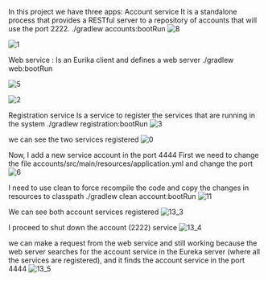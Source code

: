 In this project we have three apps:
Account service
It is a standalone process that provides a RESTful server to a repository of accounts that will use the port 2222.
./gradlew accounts:bootRun
![8](https://user-images.githubusercontent.com/75692258/208911774-654e0d11-e8d3-4b6c-b644-f9f66f9e09e6.png)

![1](https://user-images.githubusercontent.com/75692258/208912007-413b4b2d-dd38-46b1-b7f4-0b839b34416d.png)


Web service : 
Is an Eurika client and defines a web server
 ./gradlew web:bootRun
 
 ![5](https://user-images.githubusercontent.com/75692258/208911360-6ae71f80-0e14-438f-9a54-7b1336445beb.png)
 
 ![2](https://user-images.githubusercontent.com/75692258/208912032-1400ae71-5693-47c1-b905-01b24c6d7a28.png)
 
Registration service
Is a service to register the services that are running in the system
./gradlew registration:bootRun
![3](https://user-images.githubusercontent.com/75692258/208911153-4f3dc487-47a0-4a96-8805-0c04a8f58f9a.png)

 we can see the two services registered
![0](https://user-images.githubusercontent.com/75692258/208911932-1892d482-0338-4972-81c9-ddd76398c0c1.png)

Now, I add a new service account in the port 4444
First we need to change the file accounts/src/main/resources/application.yml and change the port
![6](https://user-images.githubusercontent.com/75692258/208912226-7af4e0f9-bb18-407b-bd85-144e667ee9ac.png)

I need to use clean to force recompile the code and copy the changes in resources to classpath 
./gradlew clean account:bootRun
![11](https://user-images.githubusercontent.com/75692258/208912293-82e88a7b-8d4f-4398-ae08-f4e59c04f54f.png)

We can see both account services registered
![13_3](https://user-images.githubusercontent.com/75692258/208912329-fdd3fa65-8224-4df5-8ed8-eb23213633bb.png)


 I proceed to shut down the account (2222) service
 ![13_4](https://user-images.githubusercontent.com/75692258/208912525-738c5d3b-17e8-46f0-a193-0fc85f55ad40.png)

 we can make a request from the web service and still working because the web server searches for the account service in the
 Eureka server (where all the services are registered), and it finds the account service in the port 4444 
 ![13_5](https://user-images.githubusercontent.com/75692258/208912571-63f228b9-af11-4abd-986a-ce5fa5b46472.png)

 
